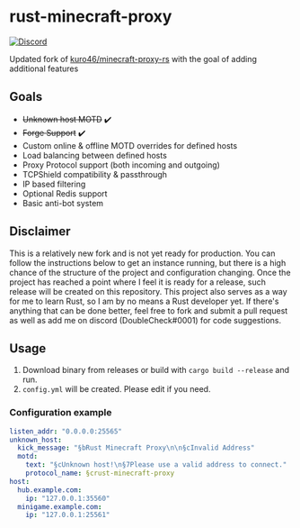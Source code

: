 # rust-minecraft-proxy
<a href="https://doublecheck.gg/discord">
    <img alt="Discord" src="https://img.shields.io/discord/752389778636406934?color=7289da&label=Discord">
</a>

Updated fork of [kuro46/minecraft-proxy-rs](https://github.com/kuro46/minecraft-proxy-rs) with the goal of adding additional features

## Goals
- ~~Unknown host MOTD~~ ✔️
- ~~Forge Support~~ ✔️
- Custom online & offline MOTD overrides for defined hosts
- Load balancing between defined hosts
- Proxy Protocol support (both incoming and outgoing)
- TCPShield compatibility & passthrough
- IP based filtering
- Optional Redis support
- Basic anti-bot system

## Disclaimer
This is a relatively new fork and is not yet ready for production. You can follow the instructions below to get an instance running, but there is a high chance of the structure of the project and configuration changing. Once the project has reached a point where I feel it is ready for a release, such release will be created on this repository. This project also serves as a way for me to learn Rust, so I am by no means a Rust developer yet. If there's anything that can be done better, feel free to fork and submit a pull request as well as add me on discord (DoubleCheck#0001) for code suggestions. 

## Usage

1. Download binary from releases or build with `cargo build --release` and run.
1. `config.yml` will be created. Please edit if you need.

### Configuration example

```yaml
listen_addr: "0.0.0.0:25565"
unknown_host:
  kick_message: "§bRust Minecraft Proxy\n\n§cInvalid Address"
  motd:
    text: "§cUnknown host!\n§7Please use a valid address to connect."
    protocol_name: §crust-minecraft-proxy
host:
  hub.example.com:
    ip: "127.0.0.1:35560"
  minigame.example.com:
    ip: "127.0.0.1:25561"
```
